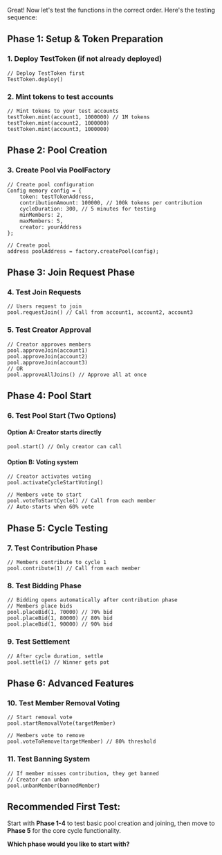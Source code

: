 Great! Now let's test the functions in the correct order. Here's the testing sequence:

## **Phase 1: Setup & Token Preparation**

### **1. Deploy TestToken (if not already deployed)**
```solidity
// Deploy TestToken first
TestToken.deploy()
```

### **2. Mint tokens to test accounts**
```solidity
// Mint tokens to your test accounts
testToken.mint(account1, 1000000) // 1M tokens
testToken.mint(account2, 1000000)
testToken.mint(account3, 1000000)
```

## **Phase 2: Pool Creation**

### **3. Create Pool via PoolFactory**
```solidity
// Create pool configuration
Config memory config = {
    token: testTokenAddress,
    contributionAmount: 100000, // 100k tokens per contribution
    cycleDuration: 300, // 5 minutes for testing
    minMembers: 2,
    maxMembers: 5,
    creator: yourAddress
};

// Create pool
address poolAddress = factory.createPool(config);
```

## **Phase 3: Join Request Phase**

### **4. Test Join Requests**
```solidity
// Users request to join
pool.requestJoin() // Call from account1, account2, account3
```

### **5. Test Creator Approval**
```solidity
// Creator approves members
pool.approveJoin(account1)
pool.approveJoin(account2) 
pool.approveJoin(account3)
// OR
pool.approveAllJoins() // Approve all at once
```

## **Phase 4: Pool Start**

### **6. Test Pool Start (Two Options)**

#### **Option A: Creator starts directly**
```solidity
pool.start() // Only creator can call
```

#### **Option B: Voting system**
```solidity
// Creator activates voting
pool.activateCycleStartVoting()

// Members vote to start
pool.voteToStartCycle() // Call from each member
// Auto-starts when 60% vote
```

## **Phase 5: Cycle Testing**

### **7. Test Contribution Phase**
```solidity
// Members contribute to cycle 1
pool.contribute(1) // Call from each member
```

### **8. Test Bidding Phase**
```solidity
// Bidding opens automatically after contribution phase
// Members place bids
pool.placeBid(1, 70000) // 70% bid
pool.placeBid(1, 80000) // 80% bid
pool.placeBid(1, 90000) // 90% bid
```

### **9. Test Settlement**
```solidity
// After cycle duration, settle
pool.settle(1) // Winner gets pot
```

## **Phase 6: Advanced Features**

### **10. Test Member Removal Voting**
```solidity
// Start removal vote
pool.startRemovalVote(targetMember)

// Members vote to remove
pool.voteToRemove(targetMember) // 80% threshold
```

### **11. Test Banning System**
```solidity
// If member misses contribution, they get banned
// Creator can unban
pool.unbanMember(bannedMember)
```

## **Recommended First Test:**
Start with **Phase 1-4** to test basic pool creation and joining, then move to **Phase 5** for the core cycle functionality.

**Which phase would you like to start with?**